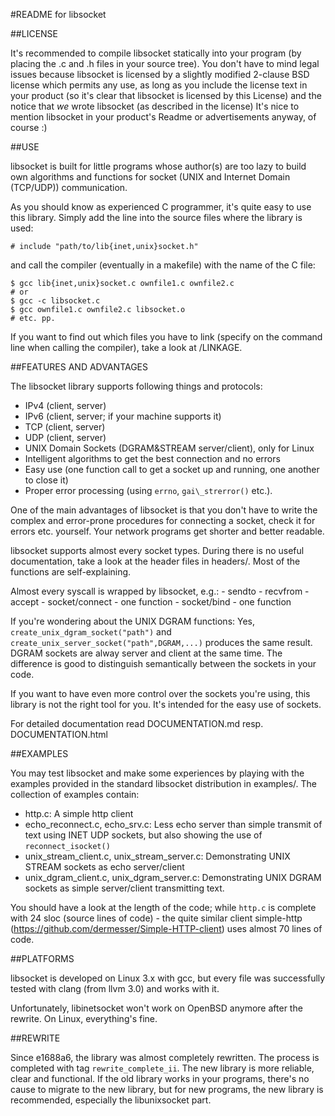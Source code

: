 #README for libsocket

##LICENSE

It's recommended to compile libsocket statically into your program (by placing the .c and .h files in your source tree).
You don't have to mind legal issues because libsocket is licensed by a slightly modified 2-clause BSD license which permits
any use, as long as you include the license text in your product (so it's clear that libsocket is licensed by this License)
and the notice that *we* wrote libsocket (as described in the license)
It's nice to mention libsocket in your product's Readme or advertisements anyway, of course :)

##USE

libsocket is built for little programs whose author(s) are too lazy to build own algorithms and functions for socket (UNIX
and Internet Domain (TCP/UDP)) communication.

As you should know as experienced C programmer, it's quite easy to use this library.
Simply add the line into the source files where the library is used:

	# include "path/to/lib{inet,unix}socket.h"

and call the compiler (eventually in a makefile) with the name of the C file:

	$ gcc lib{inet,unix}socket.c ownfile1.c ownfile2.c
	# or
	$ gcc -c libsocket.c
	$ gcc ownfile1.c ownfile2.c libsocket.o
	# etc. pp.

If you want to find out which files you have to link (specify on the command line when calling the compiler), take a look at
/LINKAGE.

##FEATURES AND ADVANTAGES

The libsocket library supports following things and protocols:

* IPv4 (client, server)
* IPv6 (client, server; if your machine supports it)
* TCP (client, server)
* UDP (client, server)
* UNIX Domain Sockets (DGRAM&STREAM server/client), only for Linux
* Intelligent algorithms to get the best connection and no errors
* Easy use (one function call to get a socket up and running, one another to close it)
* Proper error processing (using `errno`, `gai\_strerror()` etc.).

One of the main advantages of libsocket is that you don't have to write the complex and error-prone
procedures for connecting a socket, check it for errors etc. yourself. Your network programs
get shorter and better readable.

libsocket supports almost every socket types. During there is no useful documentation, take a look
at the header files in headers/. Most of the functions are self-explaining.

Almost every syscall is wrapped by libsocket, e.g.:
	- sendto
	- recvfrom
	- accept
	- socket/connect - one function
	- socket/bind    - one function

If you're wondering about the UNIX DGRAM functions: Yes, `create_unix_dgram_socket("path")` and `create_unix_server_socket("path",DGRAM,...)`
produces the same result. DGRAM sockets are alway server and client at the same time. The difference is good to distinguish
semantically between the sockets in your code.

If you want to have even more control over the sockets you're using, this library is not the right tool for you. It's intended for the easy
use of sockets.

For detailed documentation read DOCUMENTATION.md resp. DOCUMENTATION.html

##EXAMPLES

You may test libsocket and make some experiences by playing with the examples provided in the standard libsocket distribution
in examples/.
The collection of examples contain:

* http.c: A simple http client
* echo\_reconnect.c, echo\_srv.c: Less echo server than simple transmit of text using INET UDP sockets, but also showing the use of `reconnect_isocket()`
* unix\_stream\_client.c, unix\_stream\_server.c: Demonstrating UNIX STREAM sockets as echo server/client
* unix\_dgram\_client.c, unix\_dgram\_server.c: Demonstrating UNIX DGRAM sockets as simple server/client transmitting text.

You should have a look at the length of the code; while `http.c` is complete with 24 sloc (source lines of code) - the quite similar client
simple-http (https://github.com/dermesser/Simple-HTTP-client) uses almost 70 lines of code.

##PLATFORMS

libsocket is developed on Linux 3.x with gcc, but every file was successfully tested with clang (from llvm 3.0) and works with it.

Unfortunately, libinetsocket won't work on OpenBSD anymore after the rewrite. On Linux, everything's fine.

##REWRITE

Since e1688a6, the library was almost completely rewritten. The process is completed with tag `rewrite_complete_ii`.
The new library is more reliable, clear and functional. If the old library works in your programs, there's no cause
to migrate to the new library, but for new programs, the new library is recommended, especially the libunixsocket part.
